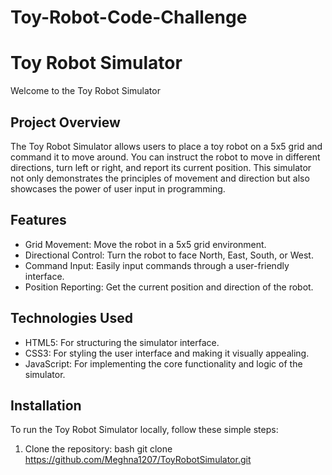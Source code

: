 # Toy-Robot-Code-Challenge
# Toy Robot Simulator

Welcome to the Toy Robot Simulator

## Project Overview

The Toy Robot Simulator allows users to place a toy robot on a 5x5 grid and command it to move around. You can instruct the robot to move in different directions, turn left or right, and report its current position. This simulator not only demonstrates the principles of movement and direction but also showcases the power of user input in programming.

## Features

- Grid Movement: Move the robot in a 5x5 grid environment.
- Directional Control: Turn the robot to face North, East, South, or West.
- Command Input: Easily input commands through a user-friendly interface.
- Position Reporting: Get the current position and direction of the robot.

## Technologies Used

- HTML5: For structuring the simulator interface.
- CSS3: For styling the user interface and making it visually appealing.
- JavaScript: For implementing the core functionality and logic of the simulator.

## Installation

To run the Toy Robot Simulator locally, follow these simple steps:

1. Clone the repository:
   bash
   git clone https://github.com/Meghna1207/ToyRobotSimulator.git
